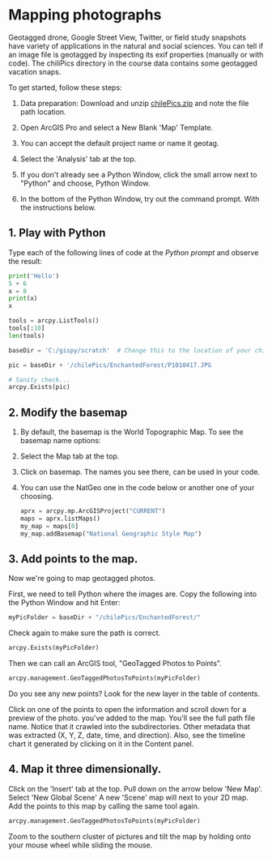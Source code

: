 # **Mapping photographs**

Geotagged drone, Google Street View, Twitter, or field study snapshots have variety of applications in the natural and social sciences.  You can tell if an image file is geotagged by inspecting its exif properties (manually or with code). The chiliPics directory in the course data contains some geotagged vacation snaps. 

To get started, follow these steps:

1. Data preparation: Download and unzip [chilePics.zip](https://drive.google.com/file/d/1Y-IzaKyDzhxHhgOHhwpTBZ0afLWaXERP/view?usp=sharing)  and note the file path location. 

2. Open ArcGIS Pro and select a New Blank 'Map' Template.  

3. You can accept the default project name or name it geotag.

4. Select the 'Analysis' tab at the top.

5. If you don't already see a Python Window, click the small arrow next to "Python" and choose, Python Window.

6. In the bottom of the Python Window, try out the command prompt. With the instructions below. 

## 1. Play with Python
Type each of the following lines of code at the *Python prompt* and observe the result:

```Python
print('Hello')
5 + 6
x = 8
print(x)
x  
```
```Python
tools = arcpy.ListTools()
tools[:10]
len(tools)
```

```Python
baseDir = 'C:/gispy/scratch'  # Change this to the location of your chilePics directory
```
```python
pic = baseDir + '/chilePics/EnchantedForest/P1010417.JPG
```

```python
# Sanity check...
arcpy.Exists(pic)
```

## 2. Modify the basemap

1. By default, the basemap is the World Topographic Map. To see the basemap name options:

  1. Select the Map tab at the top.  

  2. Click on basemap.  The names you see there, can be used in your code.

  3. You can use the NatGeo one in the code below or another one of your choosing.

     ```python
     aprx = arcpy.mp.ArcGISProject("CURRENT")
     maps = aprx.listMaps()
     my_map = maps[0]
     my_map.addBasemap("National Geographic Style Map")
     ```

## 3. Add points to the map.
Now we're going to map geotagged photos.  

First, we need to tell Python where the images are.  Copy the following into the Python Window and hit Enter:
   ~~~Python
   myPicFolder = baseDir + "/chilePics/EnchantedForest/"
   ~~~

Check again to make sure the path is correct.

~~~python
arcpy.Exists(myPicFolder)
~~~

Then we can call an ArcGIS tool, "GeoTagged Photos to Points". 
~~~Python
arcpy.management.GeoTaggedPhotosToPoints(myPicFolder)
~~~

Do you see any new points? Look for the new layer in the table of contents. 

Click on one of the points to open the information and scroll down for a preview of the photo.  you've added to the map. You'll see the full path file name.  Notice that it crawled into the subdirectories.  Other metadata that was extracted (X, Y, Z, date, time, and direction).  Also, see the timeline chart it generated by clicking on it in the Content panel.

## 4. **Map it three dimensionally.**

Click on the 'Insert' tab at the top.  Pull down on the arrow below 'New Map'.  Select 'New Global Scene'  A new 'Scene' map will next to your 2D map.  Add the points to this map by calling the same tool again.
   ~~~python
arcpy.management.GeoTaggedPhotosToPoints(myPicFolder)
   ~~~

Zoom to the southern cluster of pictures and tilt the map by holding onto your mouse wheel while sliding the mouse.
